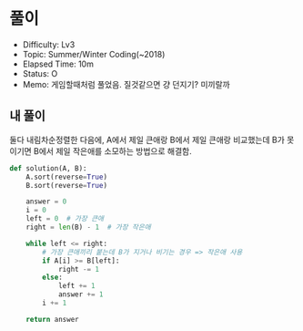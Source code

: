 # 풀이
- Difficulty:  Lv3
- Topic:  Summer/Winter Coding(~2018)
- Elapsed Time:  10m
- Status:  O 
- Memo:  게임할때처럼 풀었음. 질것같으면 걍 던지기? 미끼랄까

## 내 풀이
둘다 내림차순정렬한 다음에, A에서 제일 큰애랑 B에서 제일 큰애랑 비교했는데 B가 못이기면 B에서 제일 작은애를 소모하는 방법으로 해결함.
```py
def solution(A, B):
    A.sort(reverse=True)
    B.sort(reverse=True)

    answer = 0
    i = 0
    left = 0  # 가장 큰애
    right = len(B) - 1  # 가장 작은애

    while left <= right:
        # 가장 큰애끼리 붙는데 B가 지거나 비기는 경우 => 작은애 사용
        if A[i] >= B[left]:
            right -= 1
        else:
            left += 1
            answer += 1
        i += 1

    return answer
```